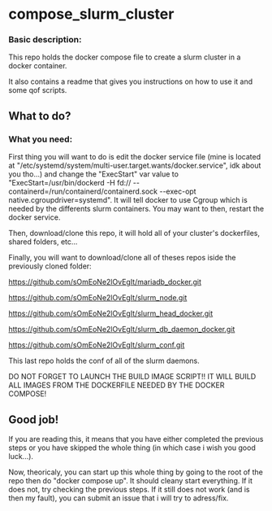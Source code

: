 # compose_slurm_cluster
### Basic description:
This repo holds the docker compose file to create a slurm cluster in a docker container.

It also contains a readme that gives you instructions on how to use it and some qof scripts.


## What to do?
### What you need:

First thing you will want to do is edit the docker service file (mine is located at "/etc/systemd/system/multi-user.target.wants/docker.service", idk about you tho...) and change the "ExecStart" var value to
"ExecStart=/usr/bin/dockerd -H fd:// --containerd=/run/containerd/containerd.sock --exec-opt native.cgroupdriver=systemd".
It will tell docker to use Cgroup which is needed by the differents slurm containers.
You may want to then, restart the docker service.

Then, download/clone this repo, it will hold all of your cluster's dockerfiles, shared folders, etc...

Finally, you will want to download/clone all of theses repos iside the previously cloned folder:

https://github.com/sOmEoNe2lOvEgIt/mariadb_docker.git

https://github.com/sOmEoNe2lOvEgIt/slurm_node.git

https://github.com/sOmEoNe2lOvEgIt/slurm_head_docker.git

https://github.com/sOmEoNe2lOvEgIt/slurm_db_daemon_docker.git

https://github.com/sOmEoNe2lOvEgIt/slurm_conf.git

This last repo holds the conf of all of the slurm daemons.

DO NOT FORGET TO LAUNCH THE BUILD IMAGE SCRIPT!! IT WILL BUILD ALL IMAGES FROM THE DOCKERFILE NEEDED BY THE DOCKER COMPOSE!

## Good job!

If you are reading this, it means that you have either completed the previous steps or you have skipped the whole thing (in which case i wish you good luck...).

Now, theoricaly, you can start up this whole thing by going to the root of the repo then do "docker compose up". It should cleany start everything. If it does not, try checking the previous steps. If it still does not work (and is then my fault), you can submit an issue that i will try to adress/fix.
